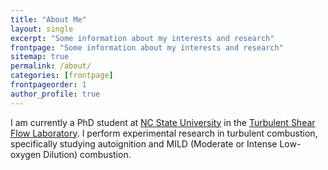 ```yaml
---
title: "About Me"
layout: single
excerpt: "Some information about my interests and research"
frontpage: "Some information about my interests and research"
sitemap: true
permalink: /about/
categories: [frontpage]
frontpageorder: 1
author_profile: true
---
```


I am currently a PhD student at [NC State University](https://www.ncsu.edu/) in the [Turbulent Shear Flow Laboratory](http://www4.ncsu.edu/~vnaraya3/). I perform experimental research in turbulent combustion, specifically studying autoignition and MILD (Moderate or Intense Low-oxygen Dilution) combustion.
